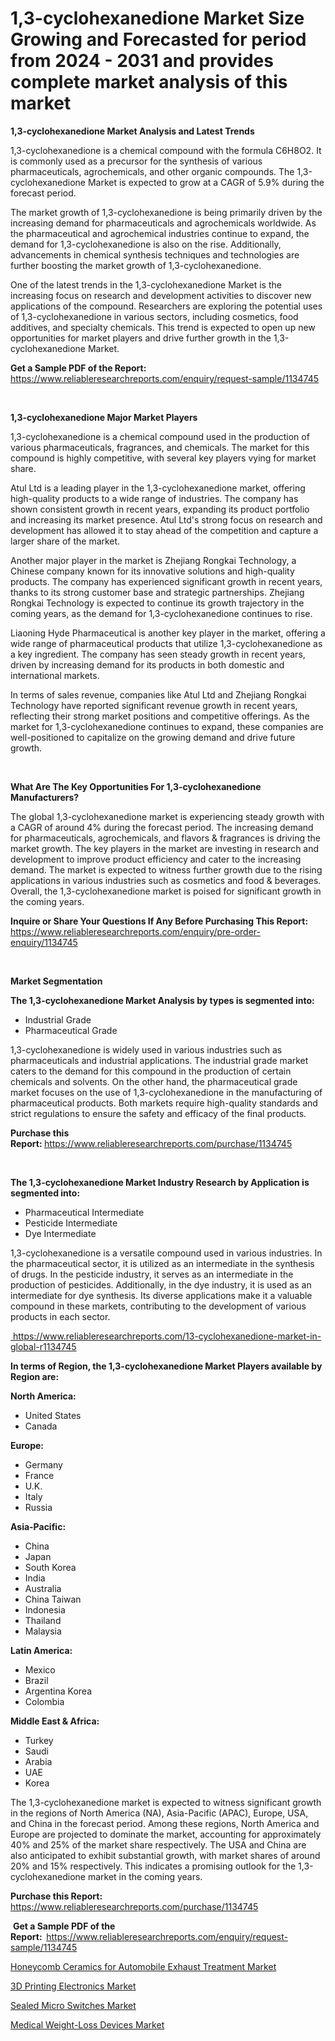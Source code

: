 <p><h1>1,3-cyclohexanedione Market Size Growing and Forecasted for period from 2024 - 2031 and provides complete market analysis of this market</h1></p><p><strong>1,3-cyclohexanedione Market Analysis and Latest Trends</strong></p>
<p><p>1,3-cyclohexanedione is a chemical compound with the formula C6H8O2. It is commonly used as a precursor for the synthesis of various pharmaceuticals, agrochemicals, and other organic compounds. The 1,3-cyclohexanedione Market is expected to grow at a CAGR of 5.9% during the forecast period.</p><p>The market growth of 1,3-cyclohexanedione is being primarily driven by the increasing demand for pharmaceuticals and agrochemicals worldwide. As the pharmaceutical and agrochemical industries continue to expand, the demand for 1,3-cyclohexanedione is also on the rise. Additionally, advancements in chemical synthesis techniques and technologies are further boosting the market growth of 1,3-cyclohexanedione.</p><p>One of the latest trends in the 1,3-cyclohexanedione Market is the increasing focus on research and development activities to discover new applications of the compound. Researchers are exploring the potential uses of 1,3-cyclohexanedione in various sectors, including cosmetics, food additives, and specialty chemicals. This trend is expected to open up new opportunities for market players and drive further growth in the 1,3-cyclohexanedione Market.</p></p>
<p><strong>Get a Sample PDF of the Report:&nbsp;</strong> <a href="https://www.reliableresearchreports.com/enquiry/request-sample/1134745">https://www.reliableresearchreports.com/enquiry/request-sample/1134745</a></p>
<p>&nbsp;</p>
<p><strong>1,3-cyclohexanedione Major Market Players</strong></p>
<p><p>1,3-cyclohexanedione is a chemical compound used in the production of various pharmaceuticals, fragrances, and chemicals. The market for this compound is highly competitive, with several key players vying for market share.</p><p>Atul Ltd is a leading player in the 1,3-cyclohexanedione market, offering high-quality products to a wide range of industries. The company has shown consistent growth in recent years, expanding its product portfolio and increasing its market presence. Atul Ltd's strong focus on research and development has allowed it to stay ahead of the competition and capture a larger share of the market.</p><p>Another major player in the market is Zhejiang Rongkai Technology, a Chinese company known for its innovative solutions and high-quality products. The company has experienced significant growth in recent years, thanks to its strong customer base and strategic partnerships. Zhejiang Rongkai Technology is expected to continue its growth trajectory in the coming years, as the demand for 1,3-cyclohexanedione continues to rise.</p><p>Liaoning Hyde Pharmaceutical is another key player in the market, offering a wide range of pharmaceutical products that utilize 1,3-cyclohexanedione as a key ingredient. The company has seen steady growth in recent years, driven by increasing demand for its products in both domestic and international markets.</p><p>In terms of sales revenue, companies like Atul Ltd and Zhejiang Rongkai Technology have reported significant revenue growth in recent years, reflecting their strong market positions and competitive offerings. As the market for 1,3-cyclohexanedione continues to expand, these companies are well-positioned to capitalize on the growing demand and drive future growth.</p></p>
<p>&nbsp;</p>
<p><strong>What Are The Key Opportunities For 1,3-cyclohexanedione Manufacturers?</strong></p>
<p><p>The global 1,3-cyclohexanedione market is experiencing steady growth with a CAGR of around 4% during the forecast period. The increasing demand for pharmaceuticals, agrochemicals, and flavors & fragrances is driving the market growth. The key players in the market are investing in research and development to improve product efficiency and cater to the increasing demand. The market is expected to witness further growth due to the rising applications in various industries such as cosmetics and food & beverages. Overall, the 1,3-cyclohexanedione market is poised for significant growth in the coming years.</p></p>
<p><strong>Inquire or Share Your Questions If Any Before Purchasing This Report:</strong> <a href="https://www.reliableresearchreports.com/enquiry/pre-order-enquiry/1134745">https://www.reliableresearchreports.com/enquiry/pre-order-enquiry/1134745</a></p>
<p>&nbsp;</p>
<p><strong>Market Segmentation</strong></p>
<p><strong>The 1,3-cyclohexanedione Market Analysis by types is segmented into:</strong></p>
<p><ul><li>Industrial Grade</li><li>Pharmaceutical Grade</li></ul></p>
<p><p>1,3-cyclohexanedione is widely used in various industries such as pharmaceuticals and industrial applications. The industrial grade market caters to the demand for this compound in the production of certain chemicals and solvents. On the other hand, the pharmaceutical grade market focuses on the use of 1,3-cyclohexanedione in the manufacturing of pharmaceutical products. Both markets require high-quality standards and strict regulations to ensure the safety and efficacy of the final products.</p></p>
<p><strong>Purchase this Report:&nbsp;</strong><a href="https://www.reliableresearchreports.com/purchase/1134745">https://www.reliableresearchreports.com/purchase/1134745</a></p>
<p>&nbsp;</p>
<p><strong>The 1,3-cyclohexanedione Market Industry Research by Application is segmented into:</strong></p>
<p><ul><li>Pharmaceutical Intermediate</li><li>Pesticide Intermediate</li><li>Dye Intermediate</li></ul></p>
<p><p>1,3-cyclohexanedione is a versatile compound used in various industries. In the pharmaceutical sector, it is utilized as an intermediate in the synthesis of drugs. In the pesticide industry, it serves as an intermediate in the production of pesticides. Additionally, in the dye industry, it is used as an intermediate for dye synthesis. Its diverse applications make it a valuable compound in these markets, contributing to the development of various products in each sector.</p></p>
<p><a href="https://www.reliableresearchreports.com/13-cyclohexanedione-market-in-global-r1134745">&nbsp;https://www.reliableresearchreports.com/13-cyclohexanedione-market-in-global-r1134745</a></p>
<p><strong>In terms of Region, the 1,3-cyclohexanedione Market Players available by Region are:</strong></p>
<p>
    <p> <strong> North America: </strong>
        <ul>
            <li>United States</li>
            <li>Canada</li>
        </ul>
        </p> 
    <p> <strong> Europe: </strong>
        <ul>
            <li>Germany</li>
            <li>France</li>
            <li>U.K.</li>
            <li>Italy</li>
            <li>Russia</li>
        </ul>
        </p> 
    <p> <strong> Asia-Pacific: </strong>
        <ul>
            <li>China</li>
            <li>Japan</li>
            <li>South Korea</li>
            <li>India</li>
            <li>Australia</li>
            <li>China Taiwan</li>
            <li>Indonesia</li>
            <li>Thailand</li>
            <li>Malaysia</li>
        </ul>
        </p> 
    <p> <strong> Latin America: </strong>
        <ul>
            <li>Mexico</li>
            <li>Brazil</li>
            <li>Argentina Korea</li>
            <li>Colombia</li>
        </ul>
        </p> 
    <p> <strong> Middle East & Africa: </strong>
        <ul>
            <li>Turkey</li>
            <li>Saudi</li>
            <li>Arabia</li>
            <li>UAE</li>
            <li>Korea</li>
        </ul>
    </p>
    </p>
<p><p>The 1,3-cyclohexanedione market is expected to witness significant growth in the regions of North America (NA), Asia-Pacific (APAC), Europe, USA, and China in the forecast period. Among these regions, North America and Europe are projected to dominate the market, accounting for approximately 40% and 25% of the market share respectively. The USA and China are also anticipated to exhibit substantial growth, with market shares of around 20% and 15% respectively. This indicates a promising outlook for the 1,3-cyclohexanedione market in the coming years.</p></p>
<p><strong>Purchase this Report: </strong><a href="https://www.reliableresearchreports.com/purchase/1134745">https://www.reliableresearchreports.com/purchase/1134745</a></p>
<p>&nbsp;<strong>Get a Sample PDF of the Report:&nbsp;&nbsp;</strong><a href="https://www.reliableresearchreports.com/enquiry/request-sample/1134745">https://www.reliableresearchreports.com/enquiry/request-sample/1134745</a></p>
<p><strong></strong></p>
<p><p><a href="https://github.com/globismark/Market-Research-Report-List-4/blob/main/honeycomb-ceramics-for-automobile-exhaust-treatment-market.md">Honeycomb Ceramics for Automobile Exhaust Treatment Market</a></p><p><a href="https://medium.com/@daveblock38/3d-printing-electronics-market-global-market-share-and-ranking-overall-sales-and-demand-forecast-c198202494a5">3D Printing Electronics Market</a></p><p><a href="https://medium.com/@ikeschumm18/emerging-trends-in-sealed-micro-switches-market-global-outlook-and-future-prospects-from-2024-7f6ef81b0a6e">Sealed Micro Switches Market</a></p><p><a href="https://github.com/prosalinda88/Market-Research-Report-List-5/blob/main/medical-weight-loss-devices-market.md">Medical Weight-Loss Devices Market</a></p></p>